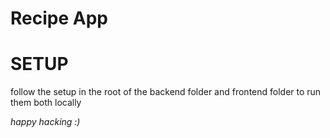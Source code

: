 # **Recipe App**

# SETUP

follow the setup in the root of the backend folder and frontend folder to run them both locally

_happy hacking :)_
